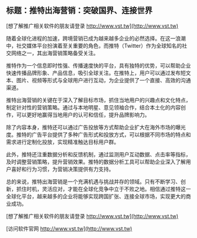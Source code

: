## **标题：推特出海营销：突破国界、连接世界**

[想了解推广相关软件的朋友请登录 http://www.vst.tw](http://www.vst.tw)

随着全球化进程的加速，跨境营销已成为越来越多企业的必然选择。在这一浪潮中，社交媒体平台扮演着至关重要的角色，而推特（Twitter）作为全球知名的社交网络之一，其出海营销策略备受关注。

推特作为一个信息即时性强、传播速度快的平台，具有独特的优势，可以帮助企业快速传播品牌形象、产品信息，吸引全球关注。在推特上，用户可以通过发布短文本、图片、视频等形式与全球用户进行互动，为企业提供了一个直接、高效的沟通渠道。

推特出海营销的关键在于深入了解目标市场，抓住当地用户的兴趣点和文化特点，制定针对性的营销策略。通过与本地明星、意见领袖合作，结合本土化的内容创作，可以更好地赢得当地用户的认可和信任，提升品牌影响力。

除了内容本身，推特还可以通过广告投放等方式帮助企业扩大在海外市场的曝光度。推特的广告平台提供了多种广告形式和投放方式，可以根据不同市场的特点和需求进行定制化投放，实现精准触达目标用户群。

此外，推特还注重数据分析和反馈机制，通过监测用户互动数据、点击率等指标，及时调整营销策略，提升营销效果。推特的数据分析工具可以帮助企业深入了解用户喜好和行为习惯，为营销决策提供有力支持。

总的来说，推特出海营销是一个充满机遇与挑战并存的领域。只有不断学习、创新，抓住时机，灵活应对，才能在全球化竞争中立于不败之地。相信通过推特这一全球化平台，越来越多的企业将能够实现跨国扩张、连接全球市场，实现更大的商业成功。

[想了解推广相关软件的朋友请登录 http://www.vst.tw](http://www.vst.tw)


[访问软件官网 http://www.vst.tw](http://www.vst.tw)
